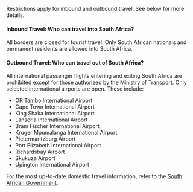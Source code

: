 Restrictions apply for inbound and outbound travel. See below for more details.

#### Inbound Travel: Who can travel into South Africa?

All borders are closed for tourist travel. Only South African nationals and permanent residents are allowed into South Africa.

#### Outbound Travel: Who can travel out of South Africa?

All international passenger flights entering and exiting South Africa are prohibited except for those authorized by the Ministry of Transport. Only selected international airports are open. These include:

- OR Tambo International Airport
- Cape Town International Airport
- King Shaka International Airport
- Lanseria International Airport
- Bram Fischer International Airport
- Kruger Mpumalanga International Airport
- Pietermaritzburg Airport
- Port Elizabeth International Airport
- Richardsbay Airport
- Skukuza Airport
- Upington International Airport

For the most up-to-date domestic travel information, refer to the [South African Government](https://www.gov.za/Coronavirus/travel#4).
